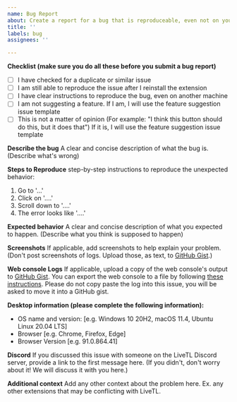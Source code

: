 ```yaml
---
name: Bug Report
about: Create a report for a bug that is reproduceable, even not on your machine
title: ''
labels: bug
assignees: ''

---
```


**Checklist (make sure you do all these before you submit a bug report)**
- [ ] I have checked for a duplicate or similar issue
- [ ] I am still able to reproduce the issue after I reinstall the extension
- [ ] I have clear instructions to reproduce the bug, even on another machine
- [ ] I am not suggesting a feature. If I am, I will use the feature suggestion issue template
- [ ] This is not a matter of opinion (For example: "I think this button should do this, but it does that") If it is, I will use the feature suggestion issue template

**Describe the bug**
A clear and concise description of what the bug is. (Describe what's wrong)

**Steps to Reproduce**
step-by-step instructions to reproduce the unexpected behavior:
1. Go to '...'
2. Click on '....'
3. Scroll down to '....'
4. The error looks like '....'

**Expected behavior**
A clear and concise description of what you expected to happen. (Describe what you think is supposed to happen)

**Screenshots**
If applicable, add screenshots to help explain your problem. (Don't post screenshots of logs. Upload those, as text, to [GitHub Gist](https://gist.github.com/).)

**Web console Logs** 
If applicable, upload a copy of the web console's output to [GitHub Gist](https://gist.github.com/). You can export the web console to a file by following [these instructions](https://support.shortpoint.com/support/solutions/articles/1000222881-save-browser-s-console-file).  Please do not copy paste the log into this issue, you will be asked to move it into a GitHub gist.

**Desktop information (please complete the following information):**
 - OS name and version: [e.g. Windows 10 20H2, macOS 11.4, Ubuntu Linux 20.04 LTS]
 - Browser [e.g. Chrome, Firefox, Edge]
 - Browser Version [e.g. 91.0.864.41]

**Discord**
If you discussed this issue with someone on the LiveTL Discord server, provide a link to the first message here. (If you didn't, don't worry about it! We will discuss it with you here.)

**Additional context**
Add any other context about the problem here. Ex. any other extensions that may be conflicting with LiveTL.
